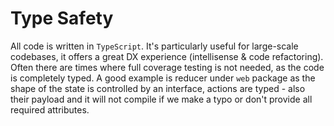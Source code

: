 # Type Safety

All code is written in `TypeScript`. It's particularly useful for large-scale codebases, it offers a great DX experience (intellisense & code refactoring). Often there are times where full coverage testing is not needed, as the code is completely typed. A good example is reducer under `web` package as the shape of the state is controlled by an interface, actions are typed - also their payload and it will not compile if we make a typo or don't provide all required attributes.
